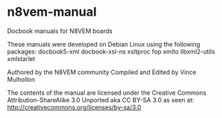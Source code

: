 n8vem-manual
============

Docbook manuals for N8VEM boards

These manuals were developed on Debian Linux using the following packages:
docbook5-xml
docbook-xsl-ns
xsltproc
fop
xmlto
libxml2-utils
xmlstarlet

Authored by the N8VEM community
Compiled and Edited by Vince Mulhollon

The contents of the manual are licensed under the Creative Commons Attribution-ShareAlike 3.0 Unported aka CC BY-SA 3.0 as seen at:
http://creativecommons.org/licenses/by-sa/3.0

